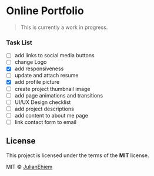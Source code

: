 # Online Portfolio

> This is currently a work in progress.

### Task List

- [ ] add links to social media buttons
- [ ] change Logo
- [x] add responsiveness
- [ ] update and attach resume
- [x] add profile picture
- [ ] create project thumbnail image
- [ ] add page animations and transitions
- [ ] UI/UX Design checklist
- [ ] add project descriptions
- [ ] add content to about me page
- [ ] link contact form to email

## License

This project is licensed under the terms of the **MIT** license.

MIT © [JulianEhiem](https://github.com/JulianEhiem)
